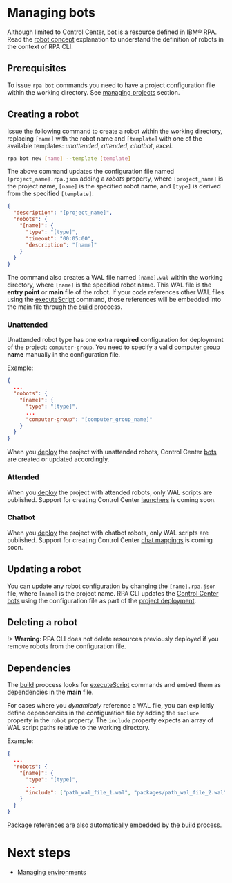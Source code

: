 # Managing bots
Although limited to Control Center, [bot](https://www.ibm.com/docs/en/rpa/23.0?topic=scripts-bots) is a resource defined in IBM® RPA. Read the [robot concept](concepts.md#robots) explanation to understand the definition of robots in the context of RPA CLI.

## Prerequisites
To issue `rpa bot` commands you need to have a project configuration file within the working directory. See [managing projects](guide/project.md) section.

## Creating a robot
Issue the following command to create a robot within the working directory, replacing `[name]` with the robot name and `[template]` with one of the available templates: *unattended*, *attended*, *chatbot*, *excel*.

```bash
rpa bot new [name] --template [template]
```

The above command updates the configuration file named `[project_name].rpa.json` adding a *robots* property, where `[project_name]` is the project name, `[name]` is the specified robot name, and `[type]` is derived from the specified `[template]`.
```json
{
  "description": "[project_name]",
  "robots": {
    "[name]": {
      "type": "[type]",
      "timeout": "00:05:00",
      "description": "[name]"
    }
  }
}
```

The command also creates a WAL file named `[name].wal` within the working directory, where `[name]` is the specified robot name. This WAL file is the **entry point** or **main** file of the robot. If your code references other WAL files using the [executeScript](https://www.ibm.com/docs/en/rpa/23.0?topic=general-execute-script) command, those references will be embedded into the main file through the [build]() proccess.

### Unattended
Unattended robot type has one extra **required** configuration for deployment of the project: `computer-group`. You need to specify a valid [computer group](https://www.ibm.com/docs/en/rpa/23.0?topic=computers-managing-computer-groups) **name** manually in the configuration file.

Example:
```json
{
  ...
  "robots": {
    "[name]": {
      "type": "[type]",
      ...
      "computer-group": "[computer_group_name]"
    }
  }
}
```

When you [deploy]() the project with unattended robots, Control Center [bots](https://www.ibm.com/docs/en/rpa/23.0?topic=scripts-bots) are created or updated accordingly.

### Attended
When you [deploy]() the project with attended robots, only WAL scripts are published. Support for creating Control Center [launchers](https://www.ibm.com/docs/en/rpa/23.0?topic=interfaces-launchers) is coming soon.

### Chatbot
When you [deploy]() the project with chatbot robots, only WAL scripts are published. Support for creating Control Center [chat mappings](https://www.ibm.com/docs/en/rpa/23.0?topic=chatbots-chats-mappings) is coming soon.

## Updating a robot
You can update any robot configuration by changing the `[name].rpa.json` file, where `[name]` is the project name. RPA CLI updates the [Control Center bots](https://www.ibm.com/docs/en/rpa/23.0?topic=scripts-bots) using the configuration file as part of the [project deployment](guide/deploy.md).

## Deleting a robot
!> **Warning**: RPA CLI does not delete resources previously deployed if you remove robots from the configuration file.

## Dependencies
The [build]() proccess looks for [executeScript](https://www.ibm.com/docs/en/rpa/23.0?topic=general-execute-script) commands and embed them as dependencies in the **main** file.

For cases where you *dynamicaly* reference a WAL file, you can explicitly define dependencies in the configuration file by adding the `include` property in the `robot` property. The `include` property expects an array of WAL script paths relative to the working directory.

Example:
```json
{
  ...
  "robots": {
    "[name]": {
      "type": "[type]",
      ...
      "include": ["path_wal_file_1.wal", "packages/path_wal_file_2.wal", "..."]
    }
  }
}
```

[Package](guide/package.md) references are also automatically embedded by the [build]() process.

# Next steps
* [Managing environments](guide/environment.md)